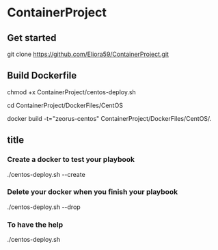 # ContainerProject

## Get started

git clone https://github.com/Eliora59/ContainerProject.git

## Build Dockerfile

chmod +x ContainerProject/centos-deploy.sh

cd ContainerProject/DockerFiles/CentOS

docker build -t="zeorus-centos" ContainerProject/DockerFiles/CentOS/.

## title

### Create a docker to test your playbook

./centos-deploy.sh --create

### Delete your docker when you finish your playbook

./centos-deploy.sh --drop

### To have the help

./centos-deploy.sh
